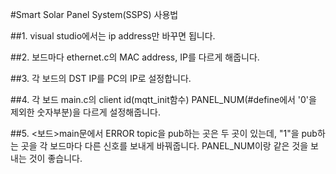#Smart Solar Panel System(SSPS) 사용법

##1. visual studio에서는 ip address만 바꾸면 됩니다.

##2. 보드마다 ethernet.c의 MAC address, IP를 다르게 해줍니다.

##3. 각 보드의 DST IP를 PC의 IP로 설정합니다.

##4. 각 보드 main.c의 client id(mqtt_init함수) PANEL_NUM(#define에서 '0'을 제외한 숫자부분)을 다르게 설정해줍니다.

##5. <보드>main문에서 ERROR topic을 pub하는 곳은 두 곳이 있는데, "1"을 pub하는 곳을 각 보드마다 다른 신호를 보내게 바꿔줍니다. PANEL_NUM이랑 같은 것을 보내는 것이 좋습니다.
